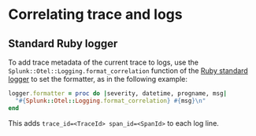 # Correlating trace and logs

## Standard Ruby logger

To add trace metadata of the current trace to logs, use the
`Splunk::Otel::Logging.format_correlation` function of the 
[Ruby standard logger](https://ruby-doc.org/stdlib-3.1.1/libdoc/logger/rdoc/Logger.html)
to set the formatter, as in the following example:

``` ruby
logger.formatter = proc do |severity, datetime, progname, msg|  
  "#{Splunk::Otel::Logging.format_correlation} #{msg}\n"
end
```

This adds `trace_id=<TraceId> span_id=<SpanId>` to each log line.
